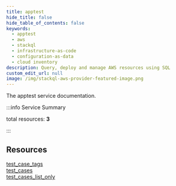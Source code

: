 ```yaml
---
title: apptest
hide_title: false
hide_table_of_contents: false
keywords:
  - apptest
  - aws
  - stackql
  - infrastructure-as-code
  - configuration-as-data
  - cloud inventory
description: Query, deploy and manage AWS resources using SQL
custom_edit_url: null
image: /img/stackql-aws-provider-featured-image.png
---
```


The apptest service documentation.

:::info Service Summary

<div class="row">
<div class="providerDocColumn">
<span>total resources:&nbsp;<b>3</b></span><br />
</div>
</div>

:::

## Resources
<div class="row">
<div class="providerDocColumn">
<a href="/services/apptest/test_case_tags/">test_case_tags</a><br />
<a href="/services/apptest/test_cases/">test_cases</a>
</div>
<div class="providerDocColumn">
<a href="/services/apptest/test_cases_list_only/">test_cases_list_only</a>
</div>
</div>